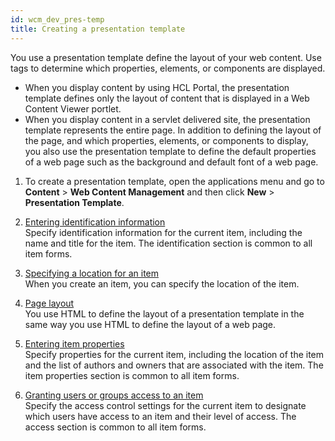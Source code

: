 ```yaml
---
id: wcm_dev_pres-temp
title: Creating a presentation template
---
```





You use a presentation template define the layout of your web content. Use tags to determine which properties, elements, or components are displayed.

-   When you display content by using HCL Portal, the presentation template defines only the layout of content that is displayed in a Web Content Viewer portlet.
-   When you display content in a servlet delivered site, the presentation template represents the entire page. In addition to defining the layout of the page, and which properties, elements, or components to display, you also use the presentation template to define the default properties of a web page such as the background and default font of a web page.

1.  To create a presentation template, open the applications menu and go to **Content** \> **Web Content Management** and then click **New** \> **Presentation Template**.


1.  [Entering identification information](wcm_dev_items_id.md)  
Specify identification information for the current item, including the name and title for the item. The identification section is common to all item forms.
2.  [Specifying a location for an item](wcm_dev_items_location.md)  
When you create an item, you can specify the location of the item.
3.  [Page layout](../../../../../../build_sites/create_sites/adding_pages_content_more/editing_page_settings/page_layout/index.md)  
You use HTML to define the layout of a presentation template in the same way you use HTML to define the layout of a web page.
4.  [Entering item properties](wcm_dev_items_props.md)  
Specify properties for the current item, including the location of the item and the list of authors and owners that are associated with the item. The item properties section is common to all item forms.
5.  [Granting users or groups access to an item](wcm_dev_items_access.md)  
Specify the access control settings for the current item to designate which users have access to an item and their level of access. The access section is common to all item forms.

